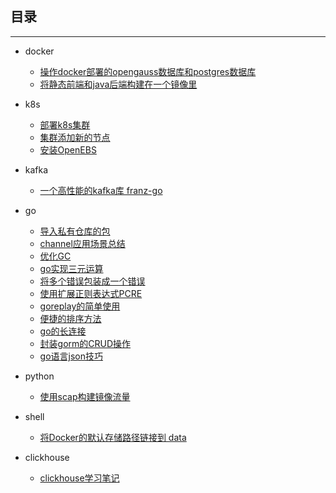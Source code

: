 ## 目录

---

- docker
  - [操作docker部署的opengauss数据库和postgres数据库](./docker/操作docker部署的opengauss数据库和postgres数据库.md)
  - [将静态前端和java后端构建在一个镜像里](./docker/将静态前端和java后端构建在一个镜像里.md)

- k8s
  - [部署k8s集群](./k8s/部署k8s集群.md)
  - [集群添加新的节点](./k8s/集群添加新的节点.md)
  - [安装OpenEBS](./k8s/安装OpenEBS.md)

- kafka
  - [一个高性能的kafka库 franz-go](./kafka/一个高性能的kafka库%20franz-go.md)

- go
  - [导入私有仓库的包](./go/导入私有仓库的包.md)
  - [channel应用场景总结](./go/channel应用场景总结.md)
  - [优化GC](./go/优化GC.md)
  - [go实现三元运算](./go/go实现三元运算.md)
  - [将多个错误包装成一个错误](./go/将多个错误包装成一个错误.md)
  - [使用扩展正则表达式PCRE](./go/使用扩展正则表达式PCRE.md)
  - [goreplay的简单使用](./go/goreplay的简单使用.md)
  - [便捷的排序方法](./go/便捷的排序方法.md)
  - [go的长连接](./go/go的长连接.md)
  - [封装gorm的CRUD操作](./go/封装gorm的CRUD操作.md)
  - [go语言json技巧](./go/go语言json技巧.md)

- python
  - [使用scap构建镜像流量](./python/使用scap构建镜像流量.md)

- shell
  - [将Docker的默认存储路径链接到 data](./shell/将Docker的默认存储路径链接到%20data.md)

- clickhouse
  - [clickhouse学习笔记](./clickhouse/clickhouse学习笔记.md)
